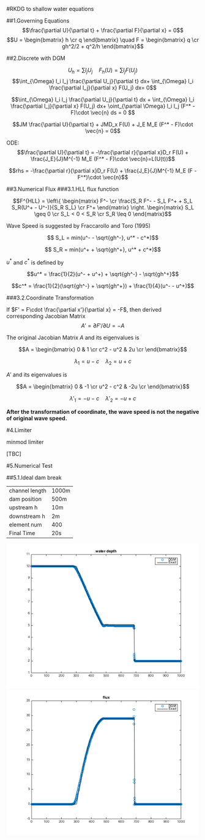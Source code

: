 #RKDG to shallow water equations

##1.Governing Equations
$$\frac{\partial U}{\partial t} + \frac{\partial F}{\partial x} = 0$$
$$U = \begin{bmatrix} h \cr q \end{bmatrix} \quad
F = \begin{bmatrix} q \cr gh^2/2 + q^2/h \end{bmatrix}$$

##2.Discrete with DGM

$$U_h = \sum{l_j U_j} \quad F_h(U) = \sum{l_j F(U_j)}$$
$$\int_{\Omega} l_i l_j \frac{\partial U_j}{\partial t} dx+ 
\int_{\Omega} l_i \frac{\partial l_j}{\partial x} F(U_j) dx= 0$$

$$\int_{\Omega} l_i l_j \frac{\partial U_j}{\partial t} dx + 
\int_{\Omega} l_i \frac{\partial l_j}{\partial x} F(U_j) dx+
\oint_{\partial \Omega} l_i l_j (F^* - F)\cdot \vec{n} ds = 0 $$

$$JM \frac{\partial U}{\partial t} + JMD_x F(U) + J_E M_E (F^* - F)\cdot \vec{n} = 0$$

ODE:
$$\frac{\partial U}{\partial t} = -\frac{\partial r}{\partial x}D_r F(U) + \frac{J_E}{J}M^{-1} M_E (F^* - F)\cdot \vec{n}=L(U(t))$$

$$rhs = -\frac{\partial r}{\partial x}D_r F(U) + \frac{J_E}{J}M^{-1} M_E (F - F^*)\cdot \vec{n}$$

##3.Numerical Flux
###3.1.HLL flux function

$$F^{HLL} = \left\{ \begin{matrix}
F^- \cr
\frac{S_R F^- - S_L F^+ + S_L S_R(U^+ - U^-)}{S_R S_L} \cr
F^+ \end{matrix} \right.
\begin{matrix}
S_L \geq 0 \cr
S_L < 0 < S_R \cr
S_R \leq 0
\end{matrix}$$

Wave Speed is suggested by Fraccarollo and Toro (1995)

$$ S_L = min(u^- - \sqrt{gh^-}, u^* - c^*)$$

$$ S_R = min(u^+ + \sqrt{gh^+}, u^* + c^*)$$

$u^*$ and $c^*$ is defined by

$$u^* = \frac{1}{2}(u^- + u^+) + \sqrt{gh^-} - \sqrt{gh^+}$$

$$c^* = \frac{1}{2}(\sqrt{gh^-} + \sqrt{gh^+}) + \frac{1}{4}(u^- - u^+)$$

###3.2.Coordinate Transformation

If $F' = F\cdot \frac{\partial x'}{\partial x} = -F$, then derived corresponding Jacobian Matrix 
$$A' = \partial F'/ \partial U = -A$$
 
The original Jacobian Matrix $A$ and its eigenvalues is

$$A = \begin{bmatrix} 
0 & 1 \cr
c^2 - u^2 & 2u \cr
\end{bmatrix}$$

$$\lambda_1 = u-c \quad \lambda_2 = u+c$$

$A'$ and its eigenvalues is

$$A = \begin{bmatrix} 
0 & -1 \cr
u^2 - c^2 & -2u \cr
\end{bmatrix}$$

$$\lambda'_1 =-u-c \quad \lambda'_2 = -u+c$$

**After the transformation of coordinate, the wave speed is not the negative of original wave speed.**

#4.Limiter

minmod limiter

[TBC]

#5.Numerical Test

##5.1.Ideal dam break

| | |
| --- | --- |
| channel length | 1000m |
| dam position | 500m |
| upstream h | 10m |
| downstream h | 2m |
| element num | 400 |
| Final Time | 20s |

![](../fig/depth.png)
![](../fig/flux.png)




